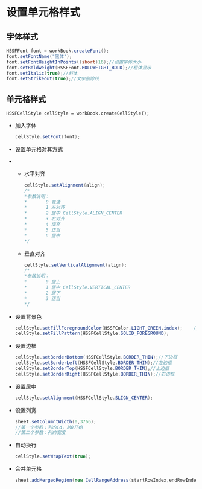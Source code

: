 # 设置单元格样式

## 字体样式

```java
HSSFFont font = workBook.createFont();
font.setFontName("黑体");
font.setFontHeightInPoints((short)16);//设置字体大小
font.setBoldweight(HSSFFont.BOLDWEIGHT_BOLD);//粗体显示
font.setItalic(true);//斜体
font.setStrikeout(true);//文字删除线
```

## 单元格样式

```
HSSFCellStyle cellStyle = workBook.createCellStyle();
```

- 加入字体

  ```java
  cellStyle.setFont(font);
  ```

- 设置单元格对其方式

- - 水平对齐

    ```java
    cellStyle.setAlignment(align);
    /*
    *参数说明：
    * 		0 普通
    *		1 左对齐
    *		2 居中 CellStyle.ALIGN_CENTER
    *		3 右对齐
    *		4 填充
    *		5 正当
    *		6 居中
    */
    ```

  - 垂直对齐

    ```java
    cellStyle.setVerticalAlignment(align);
    /*
    *参数说明：
    *		0 居上
    *		1 居中 CellStyle.VERTICAL_CENTER
    *		2 居下
    *		3 正当
    */
    ```

    

- 设置背景色

  ```java
  cellStyle.setFillForegroundColor(HSSFColor.LIGHT_GREEN.index);	//设置背景颜色
  cellStyle.setFillPattern(HSSFCellStyle.SOLID_FOREGROUND);
  ```

- 设置边框

  ```java
  cellStyle.setBorderBottom(HSSFCellStyle.BORDER_THIN);//下边框
  cellStyle.setBorderLeft(HSSFCellStyle.BORDER_THIN);//左边框    
  cellStyle.setBorderTop(HSSFCellStyle.BORDER_THIN);//上边框    
  cellStyle.setBorderRight(HSSFCellStyle.BORDER_THIN);//右边框
  ```

- 设置居中

  ```java
  cellStyle.setAlignment(HSSFCellStyle.SLIGN_CENTER);
  ```

- 设置列宽

  ```java
  sheet.setColumntWidth(0,3766);
  //第一个参数：列的id，从0开始
  //第二个参数：列的宽度
  ```

- 自动换行

  ```java
  cellStyle.setWrapText(true);
  ```

- 合并单元格

  ```java
  sheet.addMergedRegion(new CellRangeAddress(startRowIndex,endRowIndex,StartColumnIndex,endColumnIndex))
  ```

  


